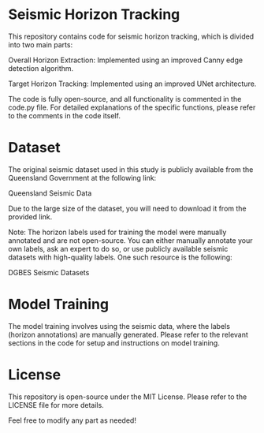 # Seismic Horizon Tracking
This repository contains code for seismic horizon tracking, which is divided into two main parts:

Overall Horizon Extraction: Implemented using an improved Canny edge detection algorithm.

Target Horizon Tracking: Implemented using an improved UNet architecture.

The code is fully open-source, and all functionality is commented in the code.py file. For detailed explanations of the specific functions, please refer to the comments in the code itself.

# Dataset
The original seismic dataset used in this study is publicly available from the Queensland Government at the following link:

Queensland Seismic Data

Due to the large size of the dataset, you will need to download it from the provided link.

Note: The horizon labels used for training the model were manually annotated and are not open-source. You can either manually annotate your own labels, ask an expert to do so, or use publicly available seismic datasets with high-quality labels. One such resource is the following:

DGBES Seismic Datasets

# Model Training
The model training involves using the seismic data, where the labels (horizon annotations) are manually generated. Please refer to the relevant sections in the code for setup and instructions on model training.

# License
This repository is open-source under the MIT License. Please refer to the LICENSE file for more details.

Feel free to modify any part as needed!
